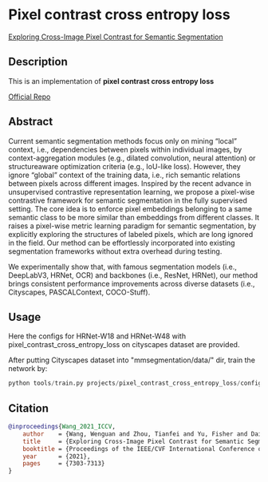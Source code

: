 # Pixel contrast cross entropy loss
[Exploring Cross-Image Pixel Contrast for Semantic Segmentation](https://arxiv.org/pdf/2101.11939.pdf)

## Description
This is an implementation of **pixel contrast cross entropy loss**

[Official Repo](https://github.com/tfzhou/ContrastiveSeg)

## Abstract
Current semantic segmentation methods focus only on mining “local” context, i.e., dependencies between pixels within individual images, by context-aggregation modules (e.g., dilated convolution, neural attention) or structureaware optimization criteria (e.g., IoU-like loss). However, they ignore “global” context of the training data, i.e., rich semantic relations between pixels across different images. Inspired by the recent advance in unsupervised contrastive representation learning, we propose a pixel-wise contrastive framework for semantic segmentation in the fully supervised setting. The core idea is to enforce pixel embeddings belonging to a same semantic class to be more similar than embeddings from different classes. It raises a pixel-wise metric learning paradigm for semantic segmentation, by explicitly exploring the structures of labeled pixels, which are long ignored in the field. Our method can be effortlessly incorporated into existing segmentation frameworks without extra overhead during testing.

We experimentally show that, with famous segmentation models (i.e., DeepLabV3, HRNet, OCR) and backbones (i.e., ResNet, HRNet), our method brings consistent performance improvements across diverse datasets (i.e., Cityscapes, PASCALContext, COCO-Stuff).

## Usage
Here the configs for HRNet-W18 and HRNet-W48 with pixel_contrast_cross_entropy_loss on cityscapes dataset are provided.

After putting Cityscapes dataset into "mmsegmentation/data/" dir, train the network by:
```python
python tools/train.py projects/pixel_contrast_cross_entropy_loss/configs/fcn_hrcontrast18_4xb2-40k_cityscapes-512x1024.py
```


## Citation
```bibtex
@inproceedings{Wang_2021_ICCV,
    author    = {Wang, Wenguan and Zhou, Tianfei and Yu, Fisher and Dai, Jifeng and Konukoglu, Ender and Van Gool, Luc},
    title     = {Exploring Cross-Image Pixel Contrast for Semantic Segmentation},
    booktitle = {Proceedings of the IEEE/CVF International Conference on Computer Vision (ICCV)},
    year      = {2021},
    pages     = {7303-7313}
}
```